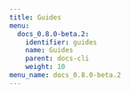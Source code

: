 ```yaml
---
title: Guides
menu:
  docs_0.8.0-beta.2:
    identifier: guides
    name: Guides
    parent: docs-cli
    weight: 10
menu_name: docs_0.8.0-beta.2
---
```

